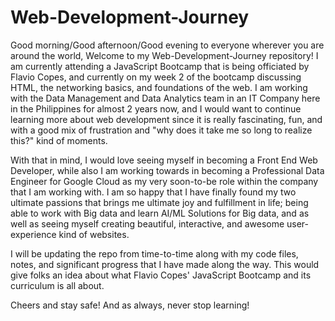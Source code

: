 # Web-Development-Journey

Good morning/Good afternoon/Good evening to everyone wherever you are around the world, Welcome to my Web-Development-Journey repository! I am currently attending a JavaScript Bootcamp that is being officiated by Flavio Copes, and currently on my week 2 of the bootcamp discussing HTML, the networking basics, and foundations of the web.
I am working with the Data Management and Data Analytics team in an IT Company here in the Philippines for almost 2 years now, and I would want to continue learning more about web development since it is really fascinating, fun, and with a good mix of frustration and "why does it take me so long to realize this?" kind of moments.

With that in mind, I would love seeing myself in becoming a Front End Web Developer, while also I am working towards in becoming a Professional Data Engineer for Google Cloud as my very soon-to-be role within the company that I am working with.
I am so happy that I have finally found my two ultimate passions that brings me ultimate joy and fulfillment in life; being able to work with Big data and learn AI/ML Solutions for Big data, and as well as seeing myself creating beautiful, interactive, and awesome user-experience kind of websites. 

I will be updating the repo from time-to-time along with my code files, notes, and significant progress that I have made along the way. This would give folks an idea about what Flavio Copes' JavaScript Bootcamp and its curriculum is all about.   

Cheers and stay safe! And as always, never stop learning!  
